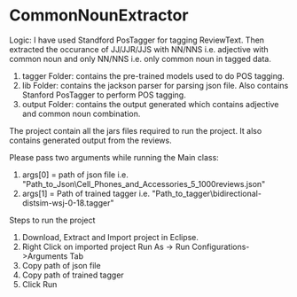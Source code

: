 # CommonNounExtractor

Logic: I have used Standford PosTagger for tagging ReviewText. Then extracted the occurance of JJ/JJR/JJS with NN/NNS i.e. adjective with common noun and only NN/NNS i.e. only common noun in tagged data.
			
1. tagger Folder: 
	contains the pre-trained models used to do POS tagging.
2. lib Folder: 
	contains the jackson parser for parsing json file. Also contains Stanford PosTagger to perform POS tagging.
3. output Folder: 
	contains the output generated which contains adjective and common noun combination.
			

The project contain all the jars files required to run the project. It also contains generated output from the reviews.

Please pass two arguments while running the Main class: 
1. args[0] = path of json file i.e. "Path_to_Json\\Cell_Phones_and_Accessories_5_1000reviews.json"
2. args[1] = Path of trained tagger i.e. "Path_to_tagger\\bidirectional-distsim-wsj-0-18.tagger"

Steps to run the project
1. Download, Extract and Import project in Eclipse.
2. Right Click on imported project Run As -> Run Configurations->Arguments Tab
3. Copy path of json file
4. Copy path of trained tagger 
5. Click Run
